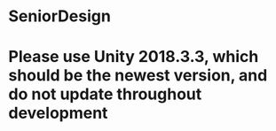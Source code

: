 ﻿# SeniorDesign
# Please use Unity 2018.3.3, which should be the newest version, and do not update throughout development
